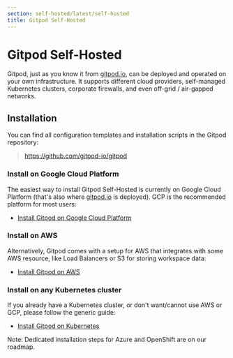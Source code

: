 ```yaml
---
section: self-hosted/latest/self-hosted
title: Gitpod Self-Hosted
---
```


<script context="module">
  export const prerender = true;
</script>

# Gitpod Self-Hosted

Gitpod, just as you know it from [gitpod.io](https://gitpod.io), can be deployed and operated on your own infrastructure. It supports different cloud providers, self-managed Kubernetes clusters, corporate firewalls, and even off-grid / air-gapped networks.

## Installation

You can find all configuration templates and installation scripts in the Gitpod repository:

> https://github.com/gitpod-io/gitpod

### Install on Google Cloud Platform

The easiest way to install Gitpod Self-Hosted is currently on Google Cloud Platform (that's also where [gitpod.io](https://gitpod.io) is deployed). GCP is the recommended platform for most users:

- [Install Gitpod on Google Cloud Platform](/docs/self-hosted/latest/install/install-on-gcp-script)

### Install on AWS

Alternatively, Gitpod comes with a setup for AWS that integrates with some AWS resource, like Load Balancers or S3 for storing workspace data:

- [Install Gitpod on AWS](/docs/self-hosted/latest/install/install-on-aws-script)

### Install on any Kubernetes cluster

If you already have a Kubernetes cluster, or don't want/cannot use AWS or GCP, please follow the generic guide:

- [Install Gitpod on Kubernetes](/docs/self-hosted/latest/install/install-on-kubernetes)

Note: Dedicated installation steps for Azure and OpenShift are on our roadmap.
